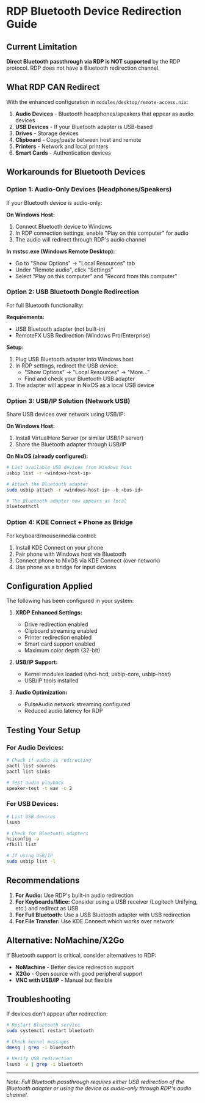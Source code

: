 # RDP Bluetooth Device Redirection Guide

## Current Limitation
**Direct Bluetooth passthrough via RDP is NOT supported** by the RDP protocol. RDP does not have a Bluetooth redirection channel.

## What RDP CAN Redirect
With the enhanced configuration in `modules/desktop/remote-access.nix`:

1. **Audio Devices** - Bluetooth headphones/speakers that appear as audio devices
2. **USB Devices** - If your Bluetooth adapter is USB-based
3. **Drives** - Storage devices
4. **Clipboard** - Copy/paste between host and remote
5. **Printers** - Network and local printers
6. **Smart Cards** - Authentication devices

## Workarounds for Bluetooth Devices

### Option 1: Audio-Only Devices (Headphones/Speakers)
If your Bluetooth device is audio-only:

**On Windows Host:**
1. Connect Bluetooth device to Windows
2. In RDP connection settings, enable "Play on this computer" for audio
3. The audio will redirect through RDP's audio channel

**In mstsc.exe (Windows Remote Desktop):**
- Go to "Show Options" → "Local Resources" tab
- Under "Remote audio", click "Settings"
- Select "Play on this computer" and "Record from this computer"

### Option 2: USB Bluetooth Dongle Redirection
For full Bluetooth functionality:

**Requirements:**
- USB Bluetooth adapter (not built-in)
- RemoteFX USB Redirection (Windows Pro/Enterprise)

**Setup:**
1. Plug USB Bluetooth adapter into Windows host
2. In RDP settings, redirect the USB device:
   - "Show Options" → "Local Resources" → "More..."
   - Find and check your Bluetooth USB adapter
3. The adapter will appear in NixOS as a local USB device

### Option 3: USB/IP Solution (Network USB)
Share USB devices over network using USB/IP:

**On Windows Host:**
1. Install VirtualHere Server (or similar USB/IP server)
2. Share the Bluetooth adapter through USB/IP

**On NixOS (already configured):**
```bash
# List available USB devices from Windows host
usbip list -r <windows-host-ip>

# Attach the Bluetooth adapter
sudo usbip attach -r <windows-host-ip> -b <bus-id>

# The Bluetooth adapter now appears as local
bluetoothctl
```

### Option 4: KDE Connect + Phone as Bridge
For keyboard/mouse/media control:

1. Install KDE Connect on your phone
2. Pair phone with Windows host via Bluetooth
3. Connect phone to NixOS via KDE Connect (over network)
4. Use phone as a bridge for input devices

## Configuration Applied

The following has been configured in your system:

1. **XRDP Enhanced Settings:**
   - Drive redirection enabled
   - Clipboard streaming enabled
   - Printer redirection enabled
   - Smart card support enabled
   - Maximum color depth (32-bit)

2. **USB/IP Support:**
   - Kernel modules loaded (vhci-hcd, usbip-core, usbip-host)
   - USB/IP tools installed

3. **Audio Optimization:**
   - PulseAudio network streaming configured
   - Reduced audio latency for RDP

## Testing Your Setup

### For Audio Devices:
```bash
# Check if audio is redirecting
pactl list sources
pactl list sinks

# Test audio playback
speaker-test -t wav -c 2
```

### For USB Devices:
```bash
# List USB devices
lsusb

# Check for Bluetooth adapters
hciconfig -a
rfkill list

# If using USB/IP
sudo usbip list -l
```

## Recommendations

1. **For Audio:** Use RDP's built-in audio redirection
2. **For Keyboards/Mice:** Consider using a USB receiver (Logitech Unifying, etc.) and redirect as USB
3. **For Full Bluetooth:** Use a USB Bluetooth adapter with USB redirection
4. **For File Transfer:** Use KDE Connect which works over network

## Alternative: NoMachine/X2Go
If Bluetooth support is critical, consider alternatives to RDP:
- **NoMachine** - Better device redirection support
- **X2Go** - Open source with good peripheral support
- **VNC with USB/IP** - Manual but flexible

## Troubleshooting

If devices don't appear after redirection:
```bash
# Restart Bluetooth service
sudo systemctl restart bluetooth

# Check kernel messages
dmesg | grep -i bluetooth

# Verify USB redirection
lsusb -v | grep -i bluetooth
```

---
*Note: Full Bluetooth passthrough requires either USB redirection of the Bluetooth adapter or using the device as audio-only through RDP's audio channel.*